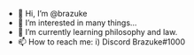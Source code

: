 - 👋 Hi, I’m @brazuke
- 👀 I’m interested in many things...
- 🌱 I’m currently learning philosophy and law.
- 📫 How to reach me: 
i) Discord Brazuke#1000 

<!---
brazuke/brazuke is a ✨ special ✨ repository because its `README.md` (this file) appears on your GitHub profile.
You can click the Preview link to take a look at your changes.
--->
